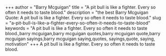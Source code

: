 +++
author = "Barry Mcguigan"
title = "A pit bull is like a fighter. Every so often it needs to taste blood."
description = "the best Barry Mcguigan Quote: A pit bull is like a fighter. Every so often it needs to taste blood."
slug = "a-pit-bull-is-like-a-fighter-every-so-often-it-needs-to-taste-blood"
keywords = "A pit bull is like a fighter. Every so often it needs to taste blood.,barry mcguigan,barry mcguigan quotes,barry mcguigan quote,barry mcguigan sayings,barry mcguigan saying,quotes, sayings,quote, saying, motivation"
+++
A pit bull is like a fighter. Every so often it needs to taste blood.
